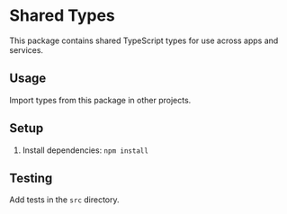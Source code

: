 # Shared Types

This package contains shared TypeScript types for use across apps and services.

## Usage
Import types from this package in other projects.

## Setup

1. Install dependencies: `npm install`

## Testing
Add tests in the `src` directory.
